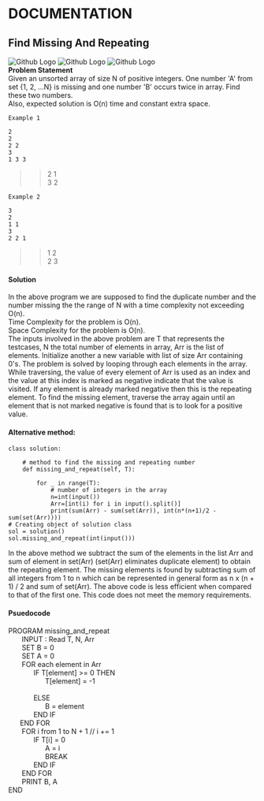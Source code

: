 # DOCUMENTATION
## Find Missing And Repeating<br>
![Github Logo](https://camo.githubusercontent.com/8cf04a6dcc08ed39b13778a727819581acc566e5/68747470733a2f2f696d672e736869656c64732e696f2f62616467652f2d416d617a6f6e2d626c7565)
![Github Logo](https://camo.githubusercontent.com/e579fafbb1bdb9e720e3f9c7eee3874223ef71e5/68747470733a2f2f696d672e736869656c64732e696f2f62616467652f2d507974686f6e2d627269676874677265656e)
![Github Logo](https://camo.githubusercontent.com/d4fa9897ff15062a43ea2ef2957d088d3a5d9035/68747470733a2f2f696d672e736869656c64732e696f2f62616467652f2d4c656574636f64652d76696f6c6574)<br>
 **Problem Statement**<br>
 Given an unsorted array of size N of positive integers. One number 'A' from set {1, 2, …N} is missing and one number 'B' occurs twice in array. Find these two numbers.
 <br>Also, expected solution is O(n) time and constant extra space.
```
Example 1

2
2
2 2
3
1 3 3
```
> > 2 1<br>
> > 3 2
```
Example 2

3
2
1 1
3
2 2 1
```
> > 1 2<br>
> > 2 3
#### Solution<br>
In the above program we are supposed to find the duplicate number and the number missing the the range of N with a time complexity not exceeding O(n). <br>
Time Complexity for the problem is O(n). <br>
Space Complexity for the problem is O(n). <br>
The inputs involved in the above problem are T that represents the testcases, N the total number of elements in array, Arr is the list of elements. Initialize another a new variable with list of size Arr containing 0's. The problem is solved by looping through each elements in the array. While traversing, the value of every element of Arr is used as an index and the value at this index is marked as negative indicate that the value is visited. If any element is already marked negative then this is the repeating element. To find the missing element, traverse the array again until an element that is not marked negative is found that is to look for a positive value. <br>
#### Alternative method:
```
class solution:
    
    # method to find the missing and repeating number 
    def missing_and_repeat(self, T):   
        
        for _ in range(T):
            # number of integers in the array
            n=int(input())
            Arr=[int(i) for i in input().split()]
            print(sum(Arr) - sum(set(Arr)), int(n*(n+1)/2 - sum(set(Arr))))
# Creating object of solution class
sol = solution()
sol.missing_and_repeat(int(input()))
```
In the above method we subtract the sum of the elements in the list Arr and sum of element in set(Arr) (set(Arr) eliminates duplicate element) to obtain the repeating element. The missing elements is found by subtracting sum of all integers from 1 to n which can be represented in general form as n x (n + 1) / 2 and sum of set(Arr). The above code is less efficient when compared to that of the first one. This code does not meet the memory requirements.

#### Psuedocode<br>
PROGRAM missing_and_repeat<br>
&nbsp;&nbsp;&nbsp;&nbsp;&nbsp;&nbsp; INPUT : Read T, N, Arr<br>
&nbsp;&nbsp;&nbsp;&nbsp;&nbsp;&nbsp; SET B = 0<br>
&nbsp;&nbsp;&nbsp;&nbsp;&nbsp;&nbsp; SET A = 0<br>
&nbsp;&nbsp;&nbsp;&nbsp;&nbsp;&nbsp; FOR each element in Arr<br>
&nbsp;&nbsp;&nbsp;&nbsp;&nbsp;&nbsp;&nbsp;&nbsp;&nbsp;&nbsp;&nbsp;&nbsp; IF T[element] >= 0 THEN<br>
&nbsp;&nbsp;&nbsp;&nbsp;&nbsp;&nbsp;&nbsp;&nbsp;&nbsp;&nbsp;&nbsp;&nbsp;&nbsp;&nbsp;&nbsp;&nbsp;&nbsp;&nbsp; T[element] = -1<br></br>
&nbsp;&nbsp;&nbsp;&nbsp;&nbsp;&nbsp;&nbsp;&nbsp;&nbsp;&nbsp;&nbsp;&nbsp; ELSE<br>
&nbsp;&nbsp;&nbsp;&nbsp;&nbsp;&nbsp;&nbsp;&nbsp;&nbsp;&nbsp;&nbsp;&nbsp;&nbsp;&nbsp;&nbsp;&nbsp;&nbsp;&nbsp; B = element<br>
&nbsp;&nbsp;&nbsp;&nbsp;&nbsp;&nbsp;&nbsp;&nbsp;&nbsp;&nbsp;&nbsp;&nbsp; END IF<br>
&nbsp;&nbsp;&nbsp;&nbsp;&nbsp;&nbsp;END FOR<br>
&nbsp;&nbsp;&nbsp;&nbsp;&nbsp;&nbsp; FOR i from 1 to N + 1 // i += 1<br>
&nbsp;&nbsp;&nbsp;&nbsp;&nbsp;&nbsp;&nbsp;&nbsp;&nbsp;&nbsp;&nbsp;&nbsp; IF T[i] = 0<br> 
&nbsp;&nbsp;&nbsp;&nbsp;&nbsp;&nbsp;&nbsp;&nbsp;&nbsp;&nbsp;&nbsp;&nbsp;&nbsp;&nbsp;&nbsp;&nbsp;&nbsp;&nbsp;  A = i<br>
&nbsp;&nbsp;&nbsp;&nbsp;&nbsp;&nbsp;&nbsp;&nbsp;&nbsp;&nbsp;&nbsp;&nbsp;&nbsp;&nbsp;&nbsp;&nbsp;&nbsp;&nbsp; BREAK<br>
&nbsp;&nbsp;&nbsp;&nbsp;&nbsp;&nbsp;&nbsp;&nbsp;&nbsp;&nbsp;&nbsp;&nbsp; END IF<br>
&nbsp;&nbsp;&nbsp;&nbsp;&nbsp;&nbsp; END FOR<br>
&nbsp;&nbsp;&nbsp;&nbsp;&nbsp;&nbsp; PRINT B, A<br>
END<br>

